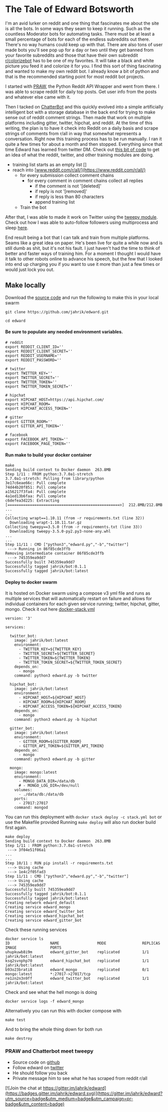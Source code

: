 # The Tale of Edward Botsworth

I'm an avid lurker on reddit and one thing that fascinates me about the site is all the bots.  In some ways they seam to keep it running.  Such as the countless Moderator bots for automating tasks.  There must be at least a small percentage of bots for each of the endless subreddits out there.  There's no way humans could keep up with that.  There are also tons of user made bots you'll see pop up for a day or two until they get banned from your favorite subreddits and those that have their own subreddit [r/colorizebot](https://www.reddit.com/r/colorizebot/) has to be one of my favorites.  It will take a black and white picture you feed it and colorize it for you.  I find this sort of thing fascinating and wanted to make my own reddit bot.  I already know a bit of python and that is the recommended starting point for most reddit bot projects.

I started with [PRAW](https://praw.readthedocs.io/en/latest/), the Python Reddit API Wrapper and went from there.  I was able to scrape reddit for daily top posts.  Get user info from the posts and whatever else came with it.

Then I tacked on [ChatterBot](https://github.com/gunthercox/ChatterBot) and this quickly evolved into a simple artificially intelligent bot with a storage database in the back end for trying to make sense out of reddit comment strings.  Then made that work on multiple platforms including gitter, twitter, hipchat, and reddit.  At the time of this writing, the plan is to have it check into Reddit on a daily basis and scrape strings of comments from r/all in way that somewhat represents a conversation. Right now this training process has to be run manually.  I ran it quite a few times for about a month and then stopped.  Everything since that time Edward has learned from twitter DM.  Check out [this bit of code](https://github.com/jahrik/edward/blob/cb36f29f736bad50af0f69a1f2d62a3268031c77/edward.py#L305) to get an idea of what the reddit, twitter, and other training modules are doing.

* training list starts as an empty list []
* reach into [www.reddit.com/r/all/](https://www.reddit.com/r/all/)
  * for every submission collect comment chains
    * for every comment in comment chains collect all replies
      * if the comment is not '[deleted]'
      * if reply is not '[removed]'
      * if reply is less than 80 characters
      * append training list
  * Train the bot

After that, I was able to made it work on Twitter using the [tweepy module](https://github.com/tweepy/tweepy).
Check out how I was able to auto-follow followers using multiprocess and sleep [here](https://github.com/jahrik/edward/blob/cb36f29f736bad50af0f69a1f2d62a3268031c77/edward.py#L864).

End result being a bot that I can talk and train from multiple platforms.  Seams like a great idea on paper.  He's been live for quite a while now and is still dumb as shit, but it's not his fault.  I just haven't had the time to think of better and faster ways of training him.  For a moment I thought I would have it talk to other robots online to advance his speech, but the few that I looked into end up charging you if you want to use it more than just a few times or would just lock you out.

## Make locally
Download the [source code](https://github.com/jahrik/edward) and run the following to make this in your local swarm
```
git clone https://github.com/jahrik/edward.git

cd edward
```

#### Be sure to populate any needed environment variables.
```
# reddit
export REDDIT_CLIENT_ID=''
export REDDIT_CLIENT_SECRET=''
export REDDIT_USERNAME=''
export REDDIT_PASSWORD=''

# twitter
export TWITTER_KEY=''
export TWITTER_SECRET=''
export TWITTER_TOKEN=''
export TWITTER_TOKEN_SECRET=''

# hipchat
export HIPCHAT_HOST=https://api.hipchat.com/
export HIPCHAT_ROOM=
export HIPCHAT_ACCESS_TOKEN=''

# gitter
export GITTER_ROOM=''
export GITTER_API_TOKEN=''

# facebook
export FACEBOOK_API_TOKEN=''
export FACEBOOK_PAGE_TOKEN=''
```

#### Run make to build your docker container
```
make
Sending build context to Docker daemon  263.8MB
Step 1/11 : FROM python:3.7.0a1-stretch
3.7.0a1-stretch: Pulling from library/python
3e17c6eae66c: Pull complete
74d44b20f851: Pull complete
a156217f3fa4: Pull complete
4a1ed13b6faa: Pull complete
c6defea3d225: Extracting [==================================================>]  212.8MB/212.8MB
...
...
Collecting wrapt==1.10.11 (from -r requirements.txt (line 32))
  Downloading wrapt-1.10.11.tar.gz
Collecting tweepy==3.5.0 (from -r requirements.txt (line 33))
  Downloading tweepy-3.5.0-py2.py3-none-any.whl
...
...
Step 11/11 : CMD ["python3","edward.py","-b","twitter"]
 ---> Running in 86f85cde3ffb
Removing intermediate container 86f85cde3ffb
 ---> 745359ea9dd7
Successfully built 745359ea9dd7
Successfully tagged jahrik/bot:0.1.1
Successfully tagged jahrik/bot:latest

```

#### Deploy to docker swarm
It is hosted on Docker swarm using a compose v3 yml file and runs as multiple services that will automatically restart on failure and allows for individual containers for each given service running; twitter, hipchat, gitter, mongo.  Check it out here [docker-stack.yml](https://github.com/jahrik/edward/blob/master/docker-stack.yml)

```
version: '3'

services:

  twitter_bot:
    image: jahrik/bot:latest
    environment:
      - TWITTER_KEY=${TWITTER_KEY}
      - TWITTER_SECRET=${TWITTER_SECRET}
      - TWITTER_TOKEN=${TWITTER_TOKEN}
      - TWITTER_TOKEN_SECRET=${TWITTER_TOKEN_SECRET}
    depends_on:
      - mongo
    command: python3 edward.py -b twitter

  hipchat_bot:
    image: jahrik/bot:latest
    environment:
      - HIPCHAT_HOST=${HIPCHAT_HOST}
      - HIPCHAT_ROOM=${HIPCHAT_ROOM}
      - HIPCHAT_ACCESS_TOKEN=${HIPCHAT_ACCESS_TOKEN}
    depends_on:
      - mongo
    command: python3 edward.py -b hipchat

  gitter_bot:
    image: jahrik/bot:latest
    environment:
      - GITTER_ROOM=${GITTER_ROOM}
      - GITTER_API_TOKEN=${GITTER_API_TOKEN}
    depends_on:
      - mongo
    command: python3 edward.py -b gitter

  mongo:
    image: mongo:latest
    environment:
      - MONGO_DATA_DIR=/data/db
      # - MONGO_LOG_DIR=/dev/null
    volumes:
      - ./data/db:/data/db
    ports:
      - 27017:27017
    command: mongod
```

You can run this deployment with `docker stack deploy -c stack.yml bot`  or use the Makefile provided
Running `make deploy` will also run docker build first again.
```
make deploy
Sending build context to Docker daemon  263.8MB
Step 1/11 : FROM python:3.7.0a1-stretch
 ---> 3f04e51f06a1
...
...
Step 10/11 : RUN pip install -r requirements.txt
 ---> Using cache
 ---> 1e4c2f05fad3
Step 11/11 : CMD ["python3","edward.py","-b","twitter"]
 ---> Using cache
 ---> 745359ea9dd7
Successfully built 745359ea9dd7
Successfully tagged jahrik/bot:0.1.1
Successfully tagged jahrik/bot:latest
Creating network edward_default
Creating service edward_mongo
Creating service edward_twitter_bot
Creating service edward_hipchat_bot
Creating service edward_gitter_bot
```

Check these running services
```
docker service ls
ID                  NAME                 MODE                REPLICAS            IMAGE               PORTS
uhupkuwb8i9m        edward_gitter_bot    replicated          1/1                 jahrik/bot:latest
ksq2svnphp70        edward_hipchat_bot   replicated          1/1                 jahrik/bot:latest
b93o23brati8        edward_mongo         replicated          0/1                 mongo:latest        *:27017->27017/tcp
re1zn2n3n9ff        edward_twitter_bot   replicated          1/1                 jahrik/bot:latest
```

Check and see what the hell mongo is doing
```
docker service logs -f edward_mongo
```

Alternatively you can run this with docker compose with
```
make test
```

And to bring the whole thing down for both run
```
make destroy
```

### PRAW and Chatterbot meet tweepy
* Source code on [github](https://github.com/jahrik/edward)
* Follow edward on [twitter](https://twitter.com/edwardbotsworth)
* He should follow you back
* Private message him to see what he has scraped from reddit r/all

[![Join the chat at https://gitter.im/jahrik/edward](https://badges.gitter.im/jahrik/edward.svg)](https://gitter.im/jahrik/edward?utm_source=badge&utm_medium=badge&utm_campaign=pr-badge&utm_content=badge)

